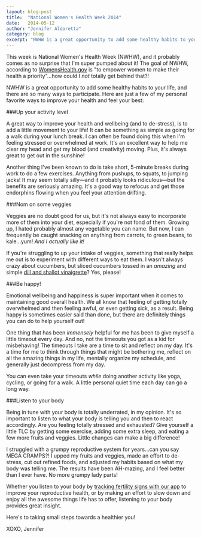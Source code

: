 ```yaml
---
layout: blog-post
title:  "National Women's Health Week 2014"
date:   2014-05-12
author: "Jennifer Aldoretta"
category: blog
excerpt: "NWHW is a great opportunity to add some healthy habits to your life, and there are so many ways to participate. Here are a few of my personal favorites..."
---
```


This week is National Women's Health Week (NWHW), and it probably comes as no surprise that I'm super pumped about it! The goal of NWHW, according to <a class="text-link" target="_blank" href="http://womenshealth.gov/nwhw/learn/index.html">WomensHealth.gov</a> is &quot;to empower women to make their health a priority&quot;...how could I _not_ totally get behind that?!

NWHW is a great opportunity to add some healthy habits to your life, and there are so many ways to participate. Here are just a few of my personal favorite ways to improve your health and feel your best:

###Up your activity level

A great way to improve your health and wellbeing (and to de-stress), is to add a little movement to your life! It can be something as simple as going for a walk during your lunch break. I can often be found doing this when I'm feeling stressed or overwhelmed at work. It's an excellent way to help me clear my head and get my blood (and creativity) moving. Plus, it's always great to get out in the sunshine!

Another thing I've been known to do is take short, 5-minute breaks during work to do a few exercises. Anything from pushups, to squats, to jumping jacks! It may seem totally silly&mdash;and it probably looks ridiculous&mdash;but the benefits are seriously amazing. It's a good way to refocus and get those endorphins flowing when you feel your attention drifting.

###Nom on some veggies

Veggies are no doubt good for us, but it's not always easy to incorporate more of them into your diet, especially if you're not fond of them. Growing up, I hated probably almost any vegetable you can name. But now, I can frequently be caught snacking on anything from carrots, to green beans, to kale...yum! _And I actually like it!_

If you're struggling to up your intake of veggies, something that really helps me out is to experiment with different ways to eat them. I wasn't always crazy about cucumbers, but sliced cucumbers tossed in an _amazing_ and simple <a class="text-link" target="_blank" href="http://www.wholeliving.com/132527/dill-shallot-vinaigrette">dill and shallot vinaigrette</a>? Yes, please!

###Be happy!

Emotional wellbeing and happiness is super important when it comes to maintaining good overall health. We all know that feeling of getting totally overwhelmed and then feeling awful, or even getting sick, as a result. Being happy is sometimes easier said than done, but there are definitely things you can do to help yourself out!

One thing that has been _immensely_ helpful for me has been to give myself a little timeout every day. And no, not the timeouts you got as a kid for misbehaving! The timeouts I take are a time to sit and reflect on my day. It's a time for me to think through things that might be bothering me, reflect on all the amazing things in my life, mentally organize my schedule, and generally just decompress from my day.

You can even take your timeouts _while_ doing another activity like yoga, cycling, or going for a walk. A little personal quiet time each day can go a long way.

###Listen to your body

Being in tune with your body is totally underrated, in my opinion. It's so important to listen to what your body is telling you and then to react accordingly. Are you feeling totally stressed and exhausted? Give yourself a little TLC by getting some exercise, adding some extra sleep, and eating a few more fruits and veggies. Little changes can make a big difference!

I struggled with a grumpy reproductive system for years...can you say MEGA CRAMPS?! I upped my fruits and veggies, made an effort to de-stress, cut out refined foods, and adjusted my habits based on what my body was telling me. The results have been AH-mazing, and I feel better than I ever have. No more grumpy lady parts!

Whether you listen to your body by <a class="text-link" target="_blank" href="https://itunes.apple.com/app/id831795151">tracking fertility signs with our app</a> to improve your reproductive health, or by making an effort to slow down and enjoy all the awesome things life has to offer, listening to your body provides great insight.

Here's to taking small steps towards a healthier you! 

XOXO,
Jennifer


